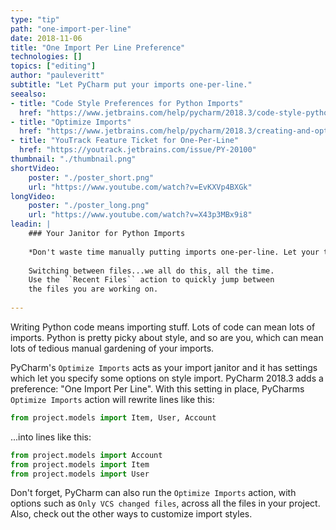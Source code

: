 ```yaml
---
type: "tip"
path: "one-import-per-line"
date: 2018-11-06
title: "One Import Per Line Preference"
technologies: []
topics: ["editing"]
author: "pauleveritt"
subtitle: "Let PyCharm put your imports one-per-line."
seealso:
- title: "Code Style Preferences for Python Imports"
  href: "https://www.jetbrains.com/help/pycharm/2018.3/code-style-python.html#imports"      
- title: "Optimize Imports"
  href: "https://www.jetbrains.com/help/pycharm/2018.3/creating-and-optimizing-imports.html#optimize-imports-in-project"  
- title: "YouTrack Feature Ticket for One-Per-Line"
  href: "https://youtrack.jetbrains.com/issue/PY-20100"  
thumbnail: "./thumbnail.png"
shortVideo:
    poster: "./poster_short.png"
    url: "https://www.youtube.com/watch?v=EvKXVp4BXGk"
longVideo:
    poster: "./poster_long.png"
    url: "https://www.youtube.com/watch?v=X43p3MBx9i8"
leadin: |
    ### Your Janitor for Python Imports
    
    *Don't waste time manually putting imports one-per-line. Let your tool do it.*
    
    Switching between files...we all do this, all the time. 
    Use the ``Recent Files`` action to quickly jump between 
    the files you are working on.
    
---
```


Writing Python code means importing stuff. Lots of code can mean lots 
of imports. Python is pretty picky about style, and so are you, which 
can mean lots of tedious manual gardening of your imports.

PyCharm's ``Optimize Imports`` acts as your import janitor and it 
has settings which let you specify some options on style import. PyCharm 
2018.3 adds a preference: "One Import Per Line". With this setting in 
place, PyCharms ``Optimize Imports`` action will rewrite lines like this:

```python
from project.models import Item, User, Account
```

...into lines like this:

```python
from project.models import Account
from project.models import Item
from project.models import User
```

Don't forget, PyCharm can also run the ``Optimize Imports`` action, with 
options such as ``Only VCS changed files``, across all the files in your 
project. Also, check out the other ways to customize import styles.

